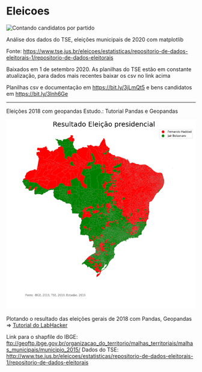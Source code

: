 # Eleicoes

![Contando candidatos por partido](https://github.com/Rosangelafl/Eleicoes_Brasil/blob/master/count_cand_partido.png)

Análise dos dados do TSE, eleições municipais de 2020 com matplotlib

Fonte: https://www.tse.jus.br/eleicoes/estatisticas/repositorio-de-dados-eleitorais-1/repositorio-de-dados-eleitorais

Baixados em 1 de setembro 2020. As planilhas do TSE estão em constante atualização, para dados mais recentes baixar os csv no link acima

Planilhas csv e documentação em https://bit.ly/3jLmQt5 e bens candidatos em https://bit.ly/3lnh6Ge


__________________________________________



Eleições 2018 com geopandas
Estudo.: Tutorial Pandas e Geopandas

![Plotando o resultado das eleições](https://github.com/Rosangelafl/Eleicoes2018_geopandas/blob/master/download.png)

Plotando o resultado das eleições gerais de 2018 com Pandas, Geopandas => [Tutorial do LabHacker](https://youtu.be/hyDvL_CzbX4)

Link para o shapfile do IBGE: ftp://geoftp.ibge.gov.br/organizacao_do_territorio/malhas_territoriais/malhas_municipais/municipio_2015/
Dados do TSE: http://www.tse.jus.br/eleicoes/estatisticas/repositorio-de-dados-eleitorais-1/repositorio-de-dados-eleitorais


